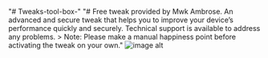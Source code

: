 "# Tweaks-tool-box-" 
"# Free tweak provided by Mwk Ambrose. An advanced and secure tweak that helps you to improve your device’s performance quickly and securely. Technical support is available to address any problems. > Note: Please make a manual happiness point before activating the tweak on your own." 
![image alt](https://raw.githubusercontent.com/mwkambrose/Tweaks-tool-box-/refs/heads/main/image%20tweaks.jpg?token=GHSAT0AAAAAADCVVG4XERNTJGQQEXQFYBM22AIP44A)
